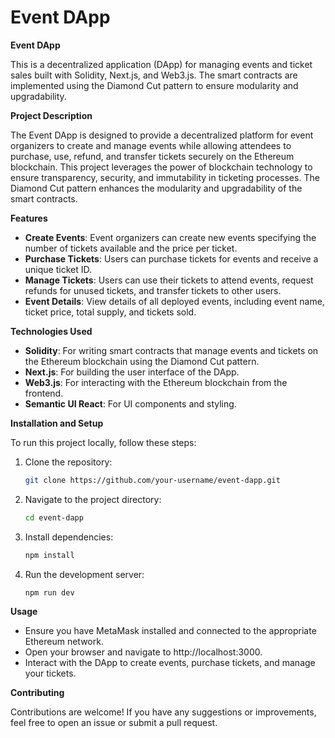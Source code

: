 # Event DApp

**Event DApp**

This is a decentralized application (DApp) for managing events and ticket sales built with Solidity, Next.js, and Web3.js. The smart contracts are implemented using the Diamond Cut pattern to ensure modularity and upgradability.

**Project Description**

The Event DApp is designed to provide a decentralized platform for event organizers to create and manage events while allowing attendees to purchase, use, refund, and transfer tickets securely on the Ethereum blockchain. This project leverages the power of blockchain technology to ensure transparency, security, and immutability in ticketing processes. The Diamond Cut pattern enhances the modularity and upgradability of the smart contracts.

**Features**

- **Create Events**: Event organizers can create new events specifying the number of tickets available and the price per ticket.
- **Purchase Tickets**: Users can purchase tickets for events and receive a unique ticket ID.
- **Manage Tickets**: Users can use their tickets to attend events, request refunds for unused tickets, and transfer tickets to other users.
- **Event Details**: View details of all deployed events, including event name, ticket price, total supply, and tickets sold.

**Technologies Used**

- **Solidity**: For writing smart contracts that manage events and tickets on the Ethereum blockchain using the Diamond Cut pattern.
- **Next.js**: For building the user interface of the DApp.
- **Web3.js**: For interacting with the Ethereum blockchain from the frontend.
- **Semantic UI React**: For UI components and styling.

**Installation and Setup**

To run this project locally, follow these steps:

1. Clone the repository:
    ```bash
    git clone https://github.com/your-username/event-dapp.git
    ```

2. Navigate to the project directory:
    ```bash
    cd event-dapp
    ```

3. Install dependencies:
    ```bash
    npm install
    ```

4. Run the development server:
    ```bash
    npm run dev
    ```

**Usage**

- Ensure you have MetaMask installed and connected to the appropriate Ethereum network.
- Open your browser and navigate to http://localhost:3000.
- Interact with the DApp to create events, purchase tickets, and manage your tickets.

**Contributing**

Contributions are welcome! If you have any suggestions or improvements, feel free to open an issue or submit a pull request.


